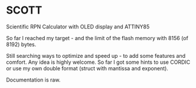 # SCOTT
Scientific RPN Calculator with OLED display and ATTINY85

So far I reached my target - and the limit of the flash memory with 8156 (of 8192) bytes.

Still searching ways to optimize and speed up - to add some features and comfort.
Any idea is highly welcome.
So far I got some hints to use CORDIC or use my own double format (struct with mantissa and exponent).

Documentation is raw.
